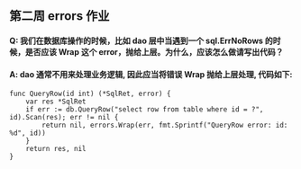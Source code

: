 ## 第二周 errors 作业

#### Q: 我们在数据库操作的时候，比如 dao 层中当遇到一个 sql.ErrNoRows 的时候，是否应该 Wrap 这个 error，抛给上层。为什么，应该怎么做请写出代码？

#### A: dao 通常不用来处理业务逻辑, 因此应当将错误 Wrap  抛给上层处理, 代码如下:

```golang
func QueryRow(id int) (*SqlRet, error) {
    var res *SqlRet
    if err := db.QueryRow("select row from table where id = ?", id).Scan(res); err != nil {
        return nil, errors.Wrap(err, fmt.Sprintf("QueryRow error: id: %d", id))
    }
    return res, nil
}
```
